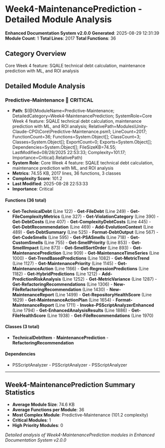 # Week4-MaintenancePrediction - Detailed Module Analysis
**Enhanced Documentation System v2.0.0**
**Generated**: 2025-08-29 12:31:39
**Module Count**: 1
**Total Lines**: 2017
**Total Functions**: 36

## Category Overview
Core Week 4 feature: SQALE technical debt calculation, maintenance prediction with ML, and ROI analysis

## Detailed Module Analysis

### Predictive-Maintenance 🔴 CRITICAL
- **Path**: $(@{ModuleName=Predictive-Maintenance; DetailedCategory=Week4-MaintenancePrediction; SystemRole=Core Week 4 feature: SQALE technical debt calculation, maintenance prediction with ML, and ROI analysis; RelativePath=Modules\Unity-Claude-CPG\Core\Predictive-Maintenance.psm1; LineCount=2017; FunctionCount=36; Functions=System.Object[]; ClassCount=3; Classes=System.Object[]; ExportCount=0; Exports=System.Object[]; Dependencies=System.Object[]; FileSizeKB=74.55; LastModified=08/28/2025 22:53:33; Complexity=101.17; Importance=Critical}.RelativePath)
- **System Role**: Core Week 4 feature: SQALE technical debt calculation, maintenance prediction with ML, and ROI analysis
- **Metrics**: 74.55 KB, 2017 lines, 36 functions, 3 classes
- **Complexity Score**: 101.2
- **Last Modified**: 2025-08-28 22:53:33
- **Importance**: Critical

#### Functions (36 total)
- **Get-TechnicalDebt** (Line 122) - **Get-FileDebt** (Line 249) - **Get-FileComplexityMetrics** (Line 327) - **Get-ViolationCategory** (Line 390) - **Get-DebtCosts** (Line 407) - **Get-ComplexityDebtCosts** (Line 445) - **Get-DebtRecommendation** (Line 469) - **Add-EvolutionContext** (Line 489) - **Get-DebtSummary** (Line 525) - **Format-DebtOutput** (Line 567) - **Get-CodeSmells** (Line 595) - **Get-PSASmells** (Line 718) - **Get-CustomSmells** (Line 755) - **Get-SmellPriority** (Line 853) - **Get-SmellImpact** (Line 873) - **Get-SmellSortOrder** (Line 893) - **Get-MaintenancePrediction** (Line 909) - **Get-MaintenanceTimeSeries** (Line 1000) - **Get-TrendBasedPredictions** (Line 1082) - **Get-MetricTrend** (Line 1127) - **Get-MaintenancePriority** (Line 1145) - **Get-MaintenanceAction** (Line 1166) - **Get-RegressionPredictions** (Line 1182) - **Get-HybridPredictions** (Line 1212) - **Add-PredictionRiskAnalysis** (Line 1252) - **Get-MetricVariance** (Line 1287) - **Get-RefactoringRecommendations** (Line 1306) - **New-FileRefactoringRecommendation** (Line 1430) - **New-MaintenanceReport** (Line 1499) - **Get-RepositoryHealthScore** (Line 1629) - **Get-MaintenanceActionPlan** (Line 1654) - **Format-MaintenanceReport** (Line 1711) - **Invoke-PSScriptAnalyzerEnhanced** (Line 1794) - **Get-EnhancedAnalysisResults** (Line 1886) - **Get-FileHealthScore** (Line 1938) - **Get-FileRecommendations** (Line 1970)

#### Classes (3 total)
- **TechnicalDebtItem** - **MaintenancePrediction** - **RefactoringRecommendation**

#### Dependencies
- PSScriptAnalyzer - PSScriptAnalyzer - PSScriptAnalyzer



---

## Week4-MaintenancePrediction Summary Statistics
- **Average Module Size**: 74.6 KB
- **Average Functions per Module**: 36
- **Most Complex Module**: Predictive-Maintenance (101.2 complexity)
- **Critical Modules**: 1
- **High Priority Modules**: 0

*Detailed analysis of Week4-MaintenancePrediction modules in Enhanced Documentation System v2.0.0*
